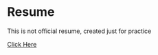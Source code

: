 # Resume
This is not official resume, created just for practice

[Click Here](https://rakshith2610.github.io/Resume/)
